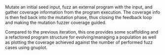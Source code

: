 Mutate an initial seed input, fuzz an external program with the input, and
gather coverage information from the program execution.
The coverage info is then fed back into the mutation phase, thus closing the
feedback loop and making the mutation fuzzer coverage guided.

Compared to the previous iteration, this one provides some scaffolding and a
refactored program structure for evolving/managing a population as well as
plotting the coverage achieved against the number of performed fuzz cases using
gnuplot.
